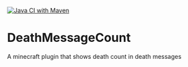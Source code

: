 [![Java CI with Maven](https://github.com/OOF2510/DeathMessageCount/actions/workflows/maven.yml/badge.svg)](https://github.com/OOF2510/DeathMessageCount/actions/workflows/maven.yml)
# DeathMessageCount
A minecraft plugin that shows death count in death messages
